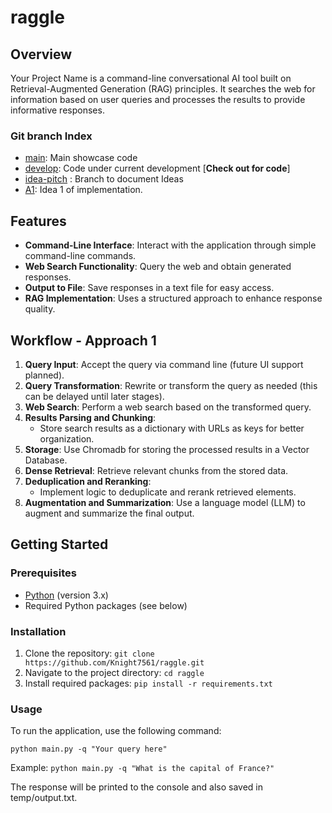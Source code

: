 # raggle

## Overview

Your Project Name is a command-line conversational AI tool built on Retrieval-Augmented Generation (RAG) principles. It searches the web for information based on user queries and processes the results to provide informative responses.

### Git branch Index
- [main](https://github.com/Knight7561/raggle/tree/main): Main showcase code
- [develop](https://github.com/Knight7561/raggle/tree/develop): Code under current development [**Check out for code**]
- [idea-pitch](https://github.com/Knight7561/raggle/tree/idea-pitch) : Branch to document Ideas
- [A1](https://github.com/Knight7561/raggle/tree/a1): Idea 1 of implementation.

## Features

- **Command-Line Interface**: Interact with the application through simple command-line commands.
- **Web Search Functionality**: Query the web and obtain generated responses.
- **Output to File**: Save responses in a text file for easy access.
- **RAG Implementation**: Uses a structured approach to enhance response quality.

## Workflow - Approach 1

1. **Query Input**: Accept the query via command line (future UI support planned).
2. **Query Transformation**: Rewrite or transform the query as needed (this can be delayed until later stages).
3. **Web Search**: Perform a web search based on the transformed query.
4. **Results Parsing and Chunking**: 
   - Store search results as a dictionary with URLs as keys for better organization.
5. **Storage**: Use Chromadb for storing the processed results in a Vector Database.
6. **Dense Retrieval**: Retrieve relevant chunks from the stored data.
7. **Deduplication and Reranking**: 
   - Implement logic to deduplicate and rerank retrieved elements.
8. **Augmentation and Summarization**: Use a language model (LLM) to augment and summarize the final output.

## Getting Started

### Prerequisites

- [Python](https://www.python.org/) (version 3.x)
- Required Python packages (see below)

### Installation

1. Clone the repository:
   ```git clone https://github.com/Knight7561/raggle.git```
2. Navigate to the project directory:
```cd raggle```
3. Install required packages:
```pip install -r requirements.txt```

### Usage
To run the application, use the following command:

```python main.py -q "Your query here"```


Example:
```python main.py -q "What is the capital of France?"```

The response will be printed to the console and also saved in temp/output.txt.

